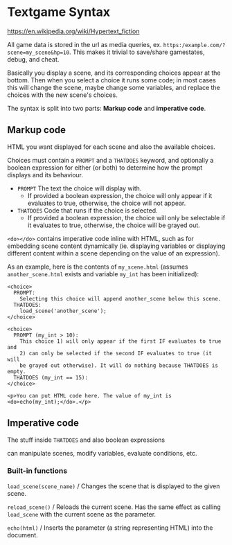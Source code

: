 # Textgame Syntax

https://en.wikipedia.org/wiki/Hypertext_fiction

All game data is stored in the url as media queries, ex. `https:/example.com/?scene=my_scene&hp=10`. This makes it trivial to save/share gamestates, debug, and cheat.

Basically you display a scene, and its corresponding choices appear at the bottom. Then when you select a choice it runs some code; in most cases this will change the scene, maybe change some variables, and replace the choices with the new scene's choices.

The syntax is split into two parts: **Markup code** and **imperative code**.

## Markup code

HTML you want displayed for each scene and also the available choices.

Choices must contain a `PROMPT` and a `THATDOES` keyword, and optionally a boolean expression for either (or both) to determine how the prompt displays and its behaviour.
- `PROMPT` The text the choice will display with.
  - If provided a boolean expression, the choice will only appear if it evaluates to true, otherwise, the choice will not appear.
- `THATDOES` Code that runs if the choice is selected.
  - If provided a boolean expression, the choice will only be selectable if it evaluates to true, otherwise, the choice will be grayed out.

`<do></do>` contains imperative code inline with HTML, such as for embedding scene content dynamically (ie. displaying variables or displaying different content within a scene depending on the value of an expression).

As an example, here is the contents of `my_scene.html` (assumes `another_scene.html` exists and variable `my_int` has been initialized):
```
<choice>
  PROMPT:
    Selecting this choice will append another_scene below this scene.
  THATDOES:
    load_scene('another_scene');
</choice>

<choice>
  PROMPT (my_int > 10):
    This choice 1) will only appear if the first IF evaluates to true and
    2) can only be selected if the second IF evaluates to true (it will
    be grayed out otherwise). It will do nothing because THATDOES is empty.
  THATDOES (my_int == 15):
</choice>

<p>You can put HTML code here. The value of my_int is <do>echo(my_int);</do>.</p>
```

## Imperative code

The stuff inside `THATDOES` and also boolean expressions

can manipulate scenes, modify variables, evaluate conditions, etc.

### Built-in functions

`load_scene(scene_name)` / Changes the scene that is displayed to the given scene.

`reload_scene()` / Reloads the current scene. Has the same effect as calling `load_scene` with the current scene as the parameter.

`echo(html)` / Inserts the parameter (a string representing HTML) into the document.
